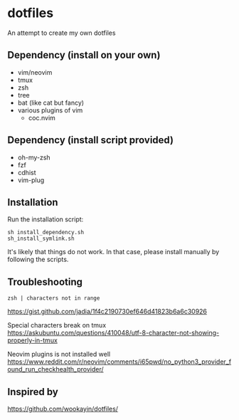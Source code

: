 # dotfiles
An attempt to create my own dotfiles


## Dependency (install on your own)
- vim/neovim
- tmux
- zsh
- tree
- bat (like cat but fancy)
- various plugins of vim
    + coc.nvim


## Dependency (install script provided)
- oh-my-zsh
- fzf
- cdhist
- vim-plug


## Installation
Run the installation script:
```
sh install_dependency.sh
sh_install_symlink.sh
```
It's likely that things do not work.
In that case, please install manually by following the scripts.


## Troubleshooting
```
zsh | characters not in range
```
https://gist.github.com/jadia/1f4c2190730ef646d41823b6a6c30926

Special characters break on tmux
https://askubuntu.com/questions/410048/utf-8-character-not-showing-properly-in-tmux

Neovim plugins is not installed well
https://www.reddit.com/r/neovim/comments/i65pwd/no_python3_provider_found_run_checkhealth_provider/



## Inspired by
https://github.com/wookayin/dotfiles/


